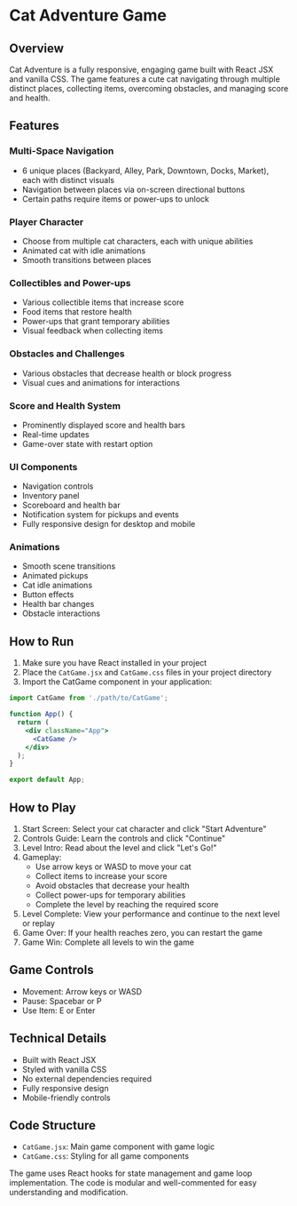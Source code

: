 # Cat Adventure Game

## Overview
Cat Adventure is a fully responsive, engaging game built with React JSX and vanilla CSS. The game features a cute cat navigating through multiple distinct places, collecting items, overcoming obstacles, and managing score and health.

## Features

### Multi-Space Navigation
- 6 unique places (Backyard, Alley, Park, Downtown, Docks, Market), each with distinct visuals
- Navigation between places via on-screen directional buttons
- Certain paths require items or power-ups to unlock

### Player Character
- Choose from multiple cat characters, each with unique abilities
- Animated cat with idle animations
- Smooth transitions between places

### Collectibles and Power-ups
- Various collectible items that increase score
- Food items that restore health
- Power-ups that grant temporary abilities
- Visual feedback when collecting items

### Obstacles and Challenges
- Various obstacles that decrease health or block progress
- Visual cues and animations for interactions

### Score and Health System
- Prominently displayed score and health bars
- Real-time updates
- Game-over state with restart option

### UI Components
- Navigation controls
- Inventory panel
- Scoreboard and health bar
- Notification system for pickups and events
- Fully responsive design for desktop and mobile

### Animations
- Smooth scene transitions
- Animated pickups
- Cat idle animations
- Button effects
- Health bar changes
- Obstacle interactions

## How to Run

1. Make sure you have React installed in your project
2. Place the `CatGame.jsx` and `CatGame.css` files in your project directory
3. Import the CatGame component in your application:

```jsx
import CatGame from './path/to/CatGame';

function App() {
  return (
    <div className="App">
      <CatGame />
    </div>
  );
}

export default App;
```

## How to Play

1. Start Screen: Select your cat character and click "Start Adventure"
2. Controls Guide: Learn the controls and click "Continue"
3. Level Intro: Read about the level and click "Let's Go!"
4. Gameplay:
   - Use arrow keys or WASD to move your cat
   - Collect items to increase your score
   - Avoid obstacles that decrease your health
   - Collect power-ups for temporary abilities
   - Complete the level by reaching the required score
5. Level Complete: View your performance and continue to the next level or replay
6. Game Over: If your health reaches zero, you can restart the game
7. Game Win: Complete all levels to win the game

## Game Controls

- Movement: Arrow keys or WASD
- Pause: Spacebar or P
- Use Item: E or Enter

## Technical Details

- Built with React JSX
- Styled with vanilla CSS
- No external dependencies required
- Fully responsive design
- Mobile-friendly controls

## Code Structure

- `CatGame.jsx`: Main game component with game logic
- `CatGame.css`: Styling for all game components

The game uses React hooks for state management and game loop implementation. The code is modular and well-commented for easy understanding and modification.